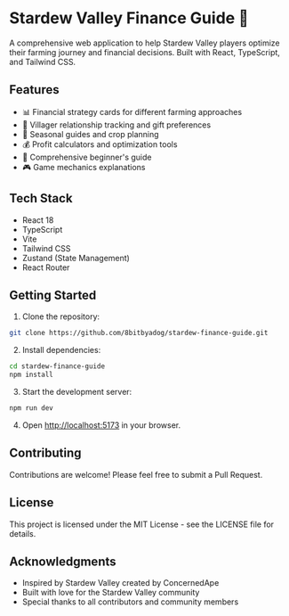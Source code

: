 # Stardew Valley Finance Guide 🌱

A comprehensive web application to help Stardew Valley players optimize their farming journey and financial decisions. Built with React, TypeScript, and Tailwind CSS.

## Features

- 📊 Financial strategy cards for different farming approaches
- 👥 Villager relationship tracking and gift preferences
- 🌾 Seasonal guides and crop planning
- 💰 Profit calculators and optimization tools
- 📝 Comprehensive beginner's guide
- 🎮 Game mechanics explanations

## Tech Stack

- React 18
- TypeScript
- Vite
- Tailwind CSS
- Zustand (State Management)
- React Router

## Getting Started

1. Clone the repository:
```bash
git clone https://github.com/8bitbyadog/stardew-finance-guide.git
```

2. Install dependencies:
```bash
cd stardew-finance-guide
npm install
```

3. Start the development server:
```bash
npm run dev
```

4. Open [http://localhost:5173](http://localhost:5173) in your browser.

## Contributing

Contributions are welcome! Please feel free to submit a Pull Request.

## License

This project is licensed under the MIT License - see the LICENSE file for details.

## Acknowledgments

- Inspired by Stardew Valley created by ConcernedApe
- Built with love for the Stardew Valley community
- Special thanks to all contributors and community members
